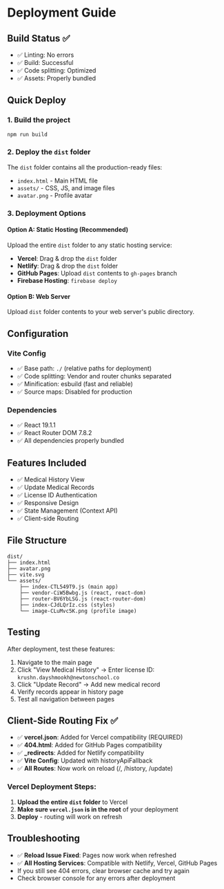 # Deployment Guide

## Build Status ✅
- ✅ Linting: No errors
- ✅ Build: Successful
- ✅ Code splitting: Optimized
- ✅ Assets: Properly bundled

## Quick Deploy

### 1. Build the project
```bash
npm run build
```

### 2. Deploy the `dist` folder
The `dist` folder contains all the production-ready files:
- `index.html` - Main HTML file
- `assets/` - CSS, JS, and image files
- `avatar.png` - Profile avatar

### 3. Deployment Options

#### Option A: Static Hosting (Recommended)
Upload the entire `dist` folder to any static hosting service:
- **Vercel**: Drag & drop the `dist` folder
- **Netlify**: Drag & drop the `dist` folder  
- **GitHub Pages**: Upload `dist` contents to `gh-pages` branch
- **Firebase Hosting**: `firebase deploy`

#### Option B: Web Server
Upload `dist` folder contents to your web server's public directory.

## Configuration

### Vite Config
- ✅ Base path: `./` (relative paths for deployment)
- ✅ Code splitting: Vendor and router chunks separated
- ✅ Minification: esbuild (fast and reliable)
- ✅ Source maps: Disabled for production

### Dependencies
- ✅ React 19.1.1
- ✅ React Router DOM 7.8.2
- ✅ All dependencies properly bundled

## Features Included
- ✅ Medical History View
- ✅ Update Medical Records
- ✅ License ID Authentication
- ✅ Responsive Design
- ✅ State Management (Context API)
- ✅ Client-side Routing

## File Structure
```
dist/
├── index.html
├── avatar.png
├── vite.svg
└── assets/
    ├── index-CTL549T9.js (main app)
    ├── vendor-CiW5Bwbg.js (react, react-dom)
    ├── router-BV6YbLSG.js (react-router-dom)
    ├── index-CJdLQrIz.css (styles)
    └── image-CLuMvc5K.png (profile image)
```

## Testing
After deployment, test these features:
1. Navigate to the main page
2. Click "View Medical History" → Enter license ID: `krushn.dayshmookh@newtonschool.co`
3. Click "Update Record" → Add new medical record
4. Verify records appear in history page
5. Test all navigation between pages

## Client-Side Routing Fix ✅
- ✅ **vercel.json**: Added for Vercel compatibility (REQUIRED)
- ✅ **404.html**: Added for GitHub Pages compatibility
- ✅ **_redirects**: Added for Netlify compatibility  
- ✅ **Vite Config**: Updated with historyApiFallback
- ✅ **All Routes**: Now work on reload (/, /history, /update)

### Vercel Deployment Steps:
1. **Upload the entire `dist` folder** to Vercel
2. **Make sure `vercel.json` is in the root** of your deployment
3. **Deploy** - routing will work on refresh

## Troubleshooting
- ✅ **Reload Issue Fixed**: Pages now work when refreshed
- ✅ **All Hosting Services**: Compatible with Netlify, Vercel, GitHub Pages
- If you still see 404 errors, clear browser cache and try again
- Check browser console for any errors after deployment
